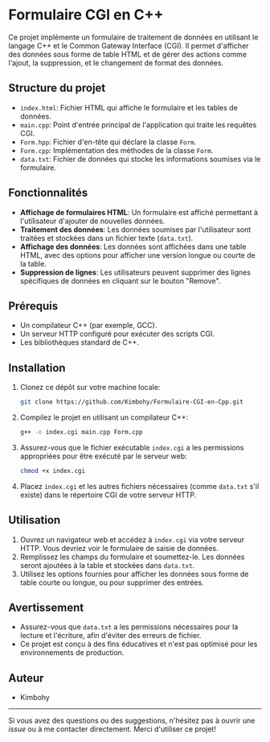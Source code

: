 # Formulaire CGI en C++

Ce projet implémente un formulaire de traitement de données en utilisant le langage C++ et le Common Gateway Interface (CGI). Il permet d'afficher des données sous forme de table HTML et de gérer des actions comme l'ajout, la suppression, et le changement de format des données.

## Structure du projet

- `index.html`: Fichier HTML qui affiche le formulaire et les tables de données.
- `main.cpp`: Point d'entrée principal de l'application qui traite les requêtes CGI.
- `Form.hpp`: Fichier d'en-tête qui déclare la classe `Form`.
- `Form.cpp`: Implémentation des méthodes de la classe `Form`.
- `data.txt`: Fichier de données qui stocke les informations soumises via le formulaire.

## Fonctionnalités

- **Affichage de formulaires HTML**: Un formulaire est affiché permettant à l'utilisateur d'ajouter de nouvelles données.
- **Traitement des données**: Les données soumises par l'utilisateur sont traitées et stockées dans un fichier texte (`data.txt`).
- **Affichage des données**: Les données sont affichées dans une table HTML, avec des options pour afficher une version longue ou courte de la table.
- **Suppression de lignes**: Les utilisateurs peuvent supprimer des lignes spécifiques de données en cliquant sur le bouton "Remove".

## Prérequis

- Un compilateur C++ (par exemple, GCC).
- Un serveur HTTP configuré pour exécuter des scripts CGI.
- Les bibliothèques standard de C++.

## Installation

1. Clonez ce dépôt sur votre machine locale:

    ```bash
    git clone https://github.com/Kimbohy/Formulaire-CGI-en-Cpp.git
    ```

2. Compilez le projet en utilisant un compilateur C++:

    ```bash
    g++ -o index.cgi main.cpp Form.cpp
    ```

3. Assurez-vous que le fichier exécutable `index.cgi` a les permissions appropriées pour être exécuté par le serveur web:

    ```bash
    chmod +x index.cgi
    ```

4. Placez `index.cgi` et les autres fichiers nécessaires (comme `data.txt` s'il existe) dans le répertoire CGI de votre serveur HTTP.

## Utilisation

1. Ouvrez un navigateur web et accédez à `index.cgi` via votre serveur HTTP. Vous devriez voir le formulaire de saisie de données.
2. Remplissez les champs du formulaire et soumettez-le. Les données seront ajoutées à la table et stockées dans `data.txt`.
3. Utilisez les options fournies pour afficher les données sous forme de table courte ou longue, ou pour supprimer des entrées.

## Avertissement

- Assurez-vous que `data.txt` a les permissions nécessaires pour la lecture et l'écriture, afin d'éviter des erreurs de fichier.
- Ce projet est conçu à des fins éducatives et n'est pas optimisé pour les environnements de production.

## Auteur

- Kimbohy

---

Si vous avez des questions ou des suggestions, n'hésitez pas à ouvrir une *issue* ou à me contacter directement. Merci d'utiliser ce projet!
